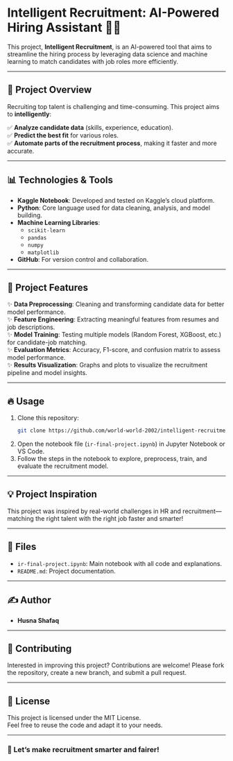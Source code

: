 # Intelligent Recruitment: AI-Powered Hiring Assistant 🤖💼

This project, **Intelligent Recruitment**, is an AI-powered tool that aims to streamline the hiring process by leveraging data science and machine learning to match candidates with job roles more efficiently.

---

## 🌟 Project Overview

Recruiting top talent is challenging and time-consuming. This project aims to **intelligently**:

✅ **Analyze candidate data** (skills, experience, education).  
✅ **Predict the best fit** for various roles.  
✅ **Automate parts of the recruitment process**, making it faster and more accurate.  

---

## 📊 Technologies & Tools

- **Kaggle Notebook**: Developed and tested on Kaggle’s cloud platform.  
- **Python**: Core language used for data cleaning, analysis, and model building.  
- **Machine Learning Libraries**:  
  - `scikit-learn`  
  - `pandas`  
  - `numpy`  
  - `matplotlib`  
- **GitHub**: For version control and collaboration.

---

## 🚀 Project Features

✨ **Data Preprocessing**: Cleaning and transforming candidate data for better model performance.  
✨ **Feature Engineering**: Extracting meaningful features from resumes and job descriptions.  
✨ **Model Training**: Testing multiple models (Random Forest, XGBoost, etc.) for candidate-job matching.  
✨ **Evaluation Metrics**: Accuracy, F1-score, and confusion matrix to assess model performance.  
✨ **Results Visualization**: Graphs and plots to visualize the recruitment pipeline and model insights.

---

## 🔥 Usage

1. Clone this repository:
    ```bash
    git clone https://github.com/world-world-2002/intelligent-recruitment.git
    ```
2. Open the notebook file (`ir-final-project.ipynb`) in Jupyter Notebook or VS Code.  
3. Follow the steps in the notebook to explore, preprocess, train, and evaluate the recruitment model.

---

## 💡 Project Inspiration

This project was inspired by real-world challenges in HR and recruitment—matching the right talent with the right job faster and smarter!

---

## 📂 Files

- `ir-final-project.ipynb`: Main notebook with all code and explanations.
- `README.md`: Project documentation.

---

## ✍️ Author

- **Husna Shafaq**

---

## 🤝 Contributing

Interested in improving this project? Contributions are welcome! Please fork the repository, create a new branch, and submit a pull request.

---

## 📜 License

This project is licensed under the MIT License.  
Feel free to reuse the code and adapt it to your needs.

---

### 🚀 Let’s make recruitment smarter and fairer!

